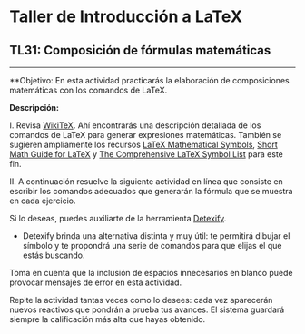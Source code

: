 ﻿# Taller de Introducción a LaTeX

## TL31: Composición de fórmulas matemáticas

---

**Objetivo: En esta actividad practicarás la elaboración de composiciones matemáticas con los comandos de LaTeX.

**Descripción:**

I. Revisa [WikiTeX](https://es.wikibooks.org/wiki/Manual_wiki/Edici%C3%B3n/TeX). Ahí encontrarás una descripción detallada de los comandos de LaTeX para generar expresiones matemáticas. También se sugieren ampliamente los recursos [LaTeX Mathematical Symbols](http://inteligencianet.com/inn/pluginfile.php/6500/mod_quiz/intro/TL3_ArtPDF1.pdf), [Short Math Guide for LaTeX](http://inteligencianet.com/inn/pluginfile.php/6500/mod_quiz/intro/TL3_ArtPDF2.pdf) y [The Comprehensive LaTeX Symbol List](http://inteligencianet.com/inn/pluginfile.php/6500/mod_quiz/intro/TL3_ArtPDF3.pdf) para este fin.

II. A continuación resuelve la siguiente actividad en línea que consiste en escribir los comandos adecuados que generarán la fórmula que se muestra en cada ejercicio.

Si lo deseas, puedes auxiliarte de la herramienta [Detexify](http://detexify.kirelabs.org/classify.html).

* Detexify brinda una alternativa distinta y muy útil: te permitirá dibujar el símbolo y te propondrá una serie de comandos para que elijas el que estás buscando.

Toma en cuenta que la inclusión de espacios innecesarios en blanco puede provocar mensajes de error en esta actividad.

Repite la actividad tantas veces como lo desees: cada vez aparecerán nuevos reactivos que pondrán a prueba tus avances. El sistema guardará siempre la calificación más alta que hayas obtenido.




